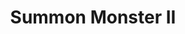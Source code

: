 ---
title: "Summon Monster II"

spell:
  schools:
    - name:        "Conjuration"
      subschools:  ["Summoning"]
      descriptors: ["see text for summon monster I"]
  classes:
    - name: "Bard"
      abbr: "Brd"
      level: 2
    - name: "Cleric"
      abbr: "Clr"
      level: 2
    - name: "Sorcerer/Wizard"
      abbr: "Sor/Wiz"
      level: 2
  effect:             "One or more summoned creatures, no two of which can be more than 30 ft. apart"
  description:        |
    This spell functions like summon monster I, except that you can summon one creature from the 2nd-level list or {% die_roll 1 3 0 %} creatures of the same kind from the 1st-level list.

    |---
    | Monster | Alignment
    |-|-
    | Celestial giant bee | LG
    | Celestial giant bombardier beetle | NG
    | Celestial riding dog | NG
    | Celestial eagle | CG
    | Lemure (devil) | LE
    | Fiendish squid<sup>1</sup> | LE
    | Fiendish wolf | LE
    | Fiendish monstrous centipede, Large | NE
    | Fiendish monstrous scorpion, Medium | NE
    | Fiendish shark, Medium<sup>1</sup> | NE
    | Fiendish monstrous spider, Medium | CE
    | Fiendish snake, Medium viper | CE
    |===
    | <sup>1</sup> May be summoned only into an aquatic or watery environment. |<
    {: .table .table-bordered .table-hover }
---